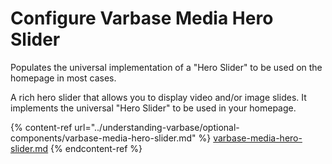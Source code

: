# Configure Varbase Media Hero Slider

Populates the universal implementation of a "Hero Slider" to be used on the homepage in most cases.

A rich hero slider that allows you to display video and/or image slides. It implements the universal "Hero Slider" to be used in your homepage.

{% content-ref url="../understanding-varbase/optional-components/varbase-media-hero-slider.md" %}
[varbase-media-hero-slider.md](../understanding-varbase/optional-components/varbase-media-hero-slider.md)
{% endcontent-ref %}
